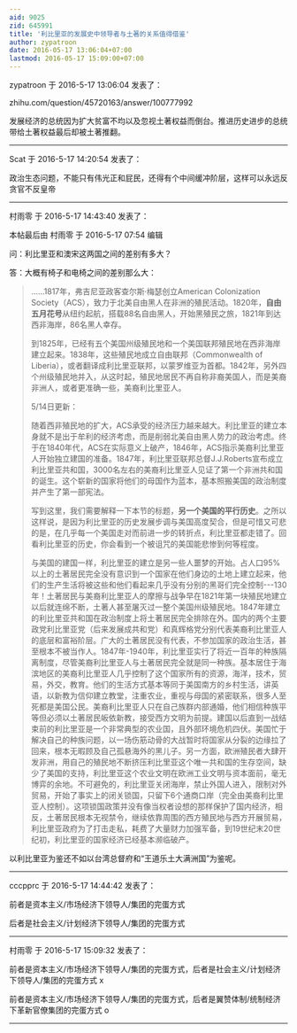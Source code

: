 ```yaml
---
aid: 9025
zid: 645991
title: '利比里亚的发展史中领导者与土著的关系值得借鉴'
author: zypatroon
date: 2016-05-17 13:06:04+07:00
lastmod: 2016-05-17 15:09:00+07:00
---
```


zypatroon 于 2016-5-17 13:06:04 发表了：

zhihu.com/question/45720163/answer/100777992

发展经济的总统因为扩大贫富不均以及忽视土著权益而倒台。推进历史进步的总统带给土著权益最后却被土著推翻。

---------

Scat 于 2016-5-17 14:20:54 发表了：

政治生态问题，不能只有伟光正和屁民，还得有个中间缓冲阶层，这样可以永远反贪官不反皇帝

---------

村雨零 于 2016-5-17 14:43:40 发表了：

本帖最后由 村雨零 于 2016-5-17 07:54 编辑 

问：利比里亚和澳宋这两国之间的差别有多大？

答：大概有椅子和电椅之间的差别那么大：


> 
> ……1817年，弗吉尼亚政客查尔斯·梅瑟创立American Colonization Society（ACS），致力于北美自由黑人在非洲的殖民活动。1820年，**自由五月花号**从纽约起航，搭载88名自由黑人，开始黑殖民之旅，1821年到达西非海岸，86名黑人幸存。
> 
> 到1825年，已经有五个美国州级殖民地和一个美国联邦殖民地在西非海岸建立起来。1838年，这些殖民地成立自由联邦（Commonwealth of Liberia），或者翻译成利比里亚联邦，以蒙罗维亚为首都。1842年，另外四个州级殖民地并入，从这时起，殖民地居民不再自称非裔美国人，而是美裔非洲人，或者更准确一些，美裔利比里亚人。
> 
> 5/14日更新：
> 
> 随着西非殖民地的扩大，ACS承受的经济压力越来越大。利比里亚的建立本身就不是出于牟利的经济考虑，而是削弱北美自由黑人势力的政治考虑。终于在1840年代，ACS在实际意义上破产，1846年，ACS指示美裔利比里亚人开始独立建国的准备。1847年，利比里亚联邦总督J.J.Roberts宣布成立利比里亚共和国，3000名左右的美裔利比里亚人见证了第一个非洲共和国的诞生。这个崭新的国家将他们的母国作为蓝本，基本照搬美国的政治制度并产生了第一部宪法。
> 
> 写到这里，我们需要解释一下本节的标题，**另一个美国的平行历史**。之所以这样说，是因为利比里亚的历史发展步调与美国高度契合，但是可惜又可悲的是，在几乎每一个美国走对而前进一步的转折点，利比里亚都走错了。回看利比里亚的历史，你会看到一个被诅咒的美国能悲惨到何等程度。
> 
> 与美国的建国一样，利比里亚的建立是另一些人噩梦的开始。占人口95%以上的土著居民完全没有意识到一个国家在他们身边的土地上建立起来，他们的生产生活将被这些和他们看起来几乎没有分别的黑哥们完全控制---130年！土著居民与美裔利比里亚人的摩擦与战争早在1821年第一块殖民地建立以后就连绵不断，土著人甚至屠灭过一整个美国州级殖民地。1847年建立的利比里亚共和国在政治制度上将土著居民完全排除在外。国内的两个主要政党利比里亚党（后来发展成共和党）和真辉格党分别代表美裔利比里亚人的底层和富裕阶层。广大的土著居民没有代表，不参加国家的政治生活，甚至根本不被当作人。1847年-1940年，利比里亚实行了将近一百年的种族隔离制度，尽管美裔利比里亚人与土著居民完全就是同一种族。基本居住于海滨地区的美裔利比里亚人几乎控制了这个国家所有的资源，海洋，技术，贸易，外交，教育。他们的生活方式基本等同于美国南方的乡村生活，讲英语，以新教为信仰建立教堂，注重农业，重视与母国的紧密联系，很多人至死都是美国公民。美裔利比里亚人只在自己族群内部通婚，他们相信种族平等但必须以土著居民皈依新教，接受西方文明为前提。建国以后直到一战结束前的利比里亚是一个非常典型的农业国，且外部环境危机四伏。美国忙于解决自己的种族问题，以一场伤筋动骨的大战暂时将国家从分裂的边缘拉了回来，根本无暇顾及自己孤悬海外的黑儿子。另一方面，欧洲殖民者大肆开发非洲，用自己的殖民地不断挤压利比里亚这个唯一共和国的生存空间，缺少了美国的支持，利比里亚这个农业文明在欧洲工业文明与资本面前，毫无博弈的余地。不可避免的，利比里亚关闭海岸，禁止外国人进入，限制对外贸易，开始了事实上的闭关锁国，只留下6个通商口岸（完全由美裔利比里亚人控制）。这项锁国政策并没有像当权者设想的那样保护了国内经济，相反，土著居民根本无视禁令，继续依靠周围的西方殖民地与西方开展贸易，利比里亚政府为了打击走私，耗费了大量财力加强军备，到19世纪末20世纪初，利比里亚的国家经济已经基本濒临破产。



以利比里亚为鉴还不如以台湾总督府和“王道乐土大满洲国”为鉴呢。

---------

cccpprc 于 2016-5-17 14:44:42 发表了：

前者是资本主义/市场经济下领导人/集团的完蛋方式

后者是社会主义/计划经济下领导人/集团的完蛋方式

---------

村雨零 于 2016-5-17 15:09:32 发表了：

前者是资本主义/市场经济下领导人/集团的完蛋方式，后者是社会主义/计划经济下领导人/集团的完蛋方式 x

前者是资本主义/市场经济下领导人/集团的完蛋方式，后者是翼赞体制/统制经济下革新官僚集团的完蛋方式 o

---------

